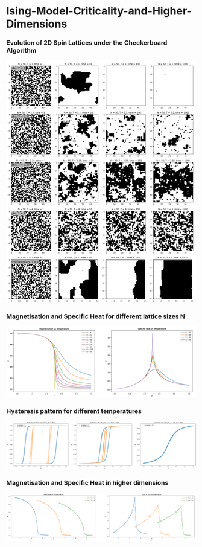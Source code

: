 # Ising-Model-Criticality-and-Higher-Dimensions

### Evolution of 2D Spin Lattices under the Checkerboard Algorithm
![eq_plots](https://github.com/MattiaVarrone/Ising-Model-Criticality-and-Higher-Dimensions/blob/main/pics/equ_plots%20(R).png)

### Magnetisation and Specific Heat for different lattice sizes N
![pattern2D](https://github.com/MattiaVarrone/Ising-Model-Criticality-and-Higher-Dimensions/blob/main/pics/M%20vs%20T%20(R).png)

### Hysteresis pattern for different temperatures
![hysteresis](https://github.com/MattiaVarrone/Ising-Model-Criticality-and-Higher-Dimensions/blob/main/pics/Hysteresis%20(R).png)

### Magnetisation and Specific Heat in higher dimensions
![high_dim](https://github.com/MattiaVarrone/Ising-Model-Criticality-and-Higher-Dimensions/blob/main/pics/highdim%20(R).png)
